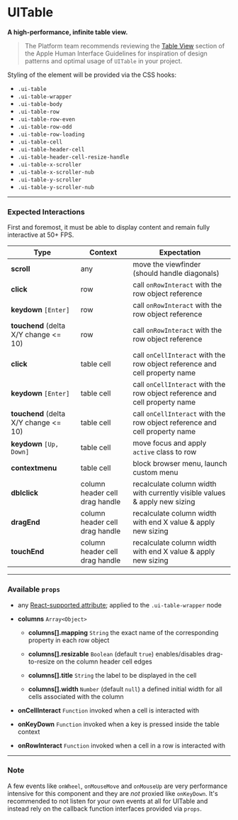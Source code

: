 # UITable
__A high-performance, infinite table view.__

> The Platform team recommends reviewing the [Table View](https://developer.apple.com/library/mac/documentation/UserExperience/Conceptual/OSXHIGuidelines/ControlsView.html#//apple_ref/doc/uid/20000957-CH52-SW4) section of the Apple Human Interface Guidelines for inspiration of design patterns and optimal usage of `UITable` in your project.

Styling of the element will be provided via the CSS hooks:

- `.ui-table`
- `.ui-table-wrapper`
- `.ui-table-body`
- `.ui-table-row`
- `.ui-table-row-even`
- `.ui-table-row-odd`
- `.ui-table-row-loading`
- `.ui-table-cell`
- `.ui-table-header-cell`
- `.ui-table-header-cell-resize-handle`
- `.ui-table-x-scroller`
- `.ui-table-x-scroller-nub`
- `.ui-table-y-scroller`
- `.ui-table-y-scroller-nub`

---

### Expected Interactions

First and foremost, it must be able to display content and remain fully interactive at 50+ FPS.

Type | Context | Expectation
---- | ------- | -----------
__scroll__ | any | move the viewfinder (should handle diagonals)
__click__ | row | call `onRowInteract` with the row object reference
__keydown__ `[Enter]` | row | call `onRowInteract` with the row object reference
__touchend__ (delta X/Y change <= 10) | row | call `onRowInteract` with the row object reference
__click__ | table cell | call `onCellInteract` with the row object reference and cell property name
__keydown__ `[Enter]` | table cell | call `onCellInteract` with the row object reference and cell property name
__touchend__ (delta X/Y change <= 10) | table cell | call `onCellInteract` with the row object reference and cell property name
__keydown__ `[Up, Down]` | table cell | move focus and apply `active` class to row
__contextmenu__ | table cell | block browser menu, launch custom menu
__dblclick__ | column header cell drag handle | recalculate column width with currently visible values & apply new sizing
__dragEnd__ | column header cell drag handle | recalculate column width with end X value & apply new sizing
__touchEnd__ | column header cell drag handle | recalculate column width with end X value & apply new sizing

---

### Available `props`
- any [React-supported attribute](https://facebook.github.io/react/docs/tags-and-attributes.html#html-attributes); applied to the `.ui-table-wrapper` node

- __columns__ `Array<Object>`
    - __columns[].mapping__ `String`
      the exact name of the corresponding property in each row object

    - __columns[].resizable__ `Boolean`
      (default `true`) enables/disables drag-to-resize on the column header cell edges

    - __columns[].title__ `String`
      the label to be displayed in the cell

    - __columns[].width__ `Number`
      (default `null`) a defined initial width for all cells associated with the column

- __onCellInteract__ `Function`
  invoked when a cell is interacted with

- __onKeyDown__ `Function`
  invoked when a key is pressed inside the table context

- __onRowInteract__ `Function`
  invoked when a cell in a row is interacted with

---

### Note

A few events like `onWheel`, `onMouseMove` and `onMouseUp` are very performance intensive for this component and they are _not_ proxied like `onKeyDown`. It's recommended to not listen for your own events at all for UITable and instead rely on the callback function interfaces provided via `props`.
